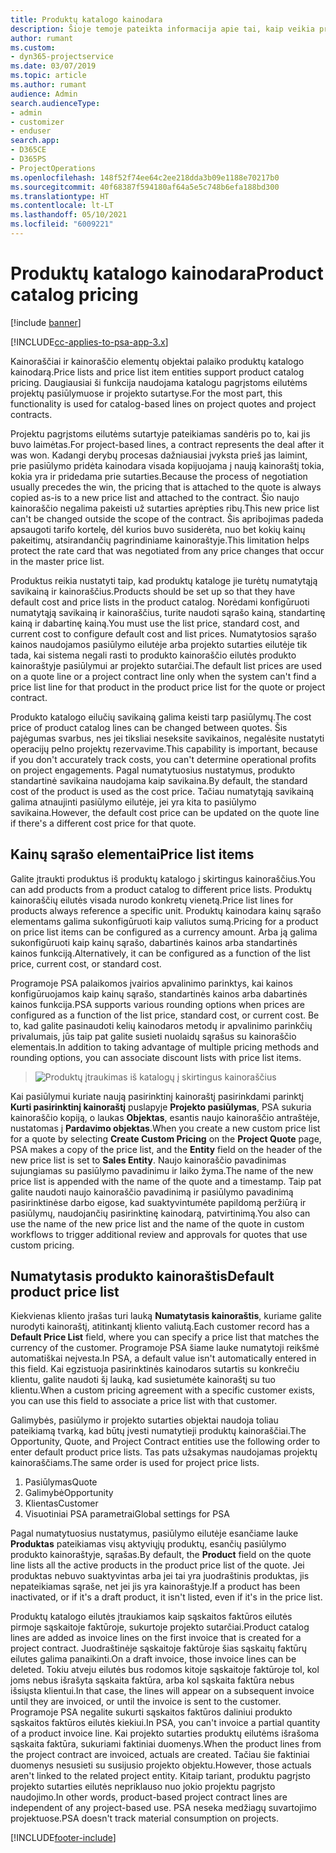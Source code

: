 ```yaml
---
title: Produktų katalogo kainodara
description: Šioje temoje pateikta informacija apie tai, kaip veikia produktų katalogo kainodara programoje Dynamics 365 Project Service Automation (PSA).
author: rumant
ms.custom:
- dyn365-projectservice
ms.date: 03/07/2019
ms.topic: article
ms.author: rumant
audience: Admin
search.audienceType:
- admin
- customizer
- enduser
search.app:
- D365CE
- D365PS
- ProjectOperations
ms.openlocfilehash: 148f52f74ee64c2ee218dda3b09e1188e70217b0
ms.sourcegitcommit: 40f68387f594180af64a5e5c748b6efa188bd300
ms.translationtype: HT
ms.contentlocale: lt-LT
ms.lasthandoff: 05/10/2021
ms.locfileid: "6009221"
---
```

# <a name="product-catalog-pricing"></a><span data-ttu-id="b1f69-103">Produktų katalogo kainodara</span><span class="sxs-lookup"><span data-stu-id="b1f69-103">Product catalog pricing</span></span> 

[!include [banner](../includes/psa-now-project-operations.md)]

[!INCLUDE[cc-applies-to-psa-app-3.x](../includes/cc-applies-to-psa-app-3x.md)]


<span data-ttu-id="b1f69-104">Kainoraščiai ir kainoraščio elementų objektai palaiko produktų katalogo kainodarą.</span><span class="sxs-lookup"><span data-stu-id="b1f69-104">Price lists and price list item entities support product catalog pricing.</span></span> <span data-ttu-id="b1f69-105">Daugiausiai ši funkcija naudojama katalogu pagrįstoms eilutėms projektų pasiūlymuose ir projekto sutartyse.</span><span class="sxs-lookup"><span data-stu-id="b1f69-105">For the most part, this functionality is used for catalog-based lines on project quotes and project contracts.</span></span>

<span data-ttu-id="b1f69-106">Projektu pagrįstoms eilutėms sutartyje pateikiamas sandėris po to, kai jis buvo laimėtas.</span><span class="sxs-lookup"><span data-stu-id="b1f69-106">For project-based lines, a contract represents the deal after it was won.</span></span> <span data-ttu-id="b1f69-107">Kadangi derybų procesas dažniausiai įvyksta prieš jas laimint, prie pasiūlymo pridėta kainodara visada kopijuojama į naują kainoraštį tokia, kokia yra ir pridedama prie sutarties.</span><span class="sxs-lookup"><span data-stu-id="b1f69-107">Because the process of negotiation usually precedes the win, the pricing that is attached to the quote is always copied as-is to a new price list and attached to the contract.</span></span> <span data-ttu-id="b1f69-108">Šio naujo kainoraščio negalima pakeisti už sutarties aprėpties ribų.</span><span class="sxs-lookup"><span data-stu-id="b1f69-108">This new price list can't be changed outside the scope of the contract.</span></span> <span data-ttu-id="b1f69-109">Šis apribojimas padeda apsaugoti tarifo kortelę, dėl kurios buvo susiderėta, nuo bet kokių kainų pakeitimų, atsirandančių pagrindiniame kainoraštyje.</span><span class="sxs-lookup"><span data-stu-id="b1f69-109">This limitation helps protect the rate card that was negotiated from any price changes that occur in the master price list.</span></span>

<span data-ttu-id="b1f69-110">Produktus reikia nustatyti taip, kad produktų kataloge jie turėtų numatytąją savikainą ir kainoraščius.</span><span class="sxs-lookup"><span data-stu-id="b1f69-110">Products should be set up so that they have default cost and price lists in the product catalog.</span></span> <span data-ttu-id="b1f69-111">Norėdami konfigūruoti numatytąją savikainą ir kainoraščius, turite naudoti sąrašo kainą, standartinę kainą ir dabartinę kainą.</span><span class="sxs-lookup"><span data-stu-id="b1f69-111">You must use the list price, standard cost, and current cost to configure default cost and list prices.</span></span> <span data-ttu-id="b1f69-112">Numatytosios sąrašo kainos naudojamos pasiūlymo eilutėje arba projekto sutarties eilutėje tik tada, kai sistema negali rasti to produkto kainoraščio eilutės produkto kainoraštyje pasiūlymui ar projekto sutarčiai.</span><span class="sxs-lookup"><span data-stu-id="b1f69-112">The default list prices are used on a quote line or a project contract line only when the system can't find a price list line for that product in the product price list for the quote or project contract.</span></span>

<span data-ttu-id="b1f69-113">Produkto katalogo eilučių savikainą galima keisti tarp pasiūlymų.</span><span class="sxs-lookup"><span data-stu-id="b1f69-113">The cost price of product catalog lines can be changed between quotes.</span></span> <span data-ttu-id="b1f69-114">Šis pajėgumas svarbus, nes jei tiksliai neseksite savikainos, negalėsite nustatyti operacijų pelno projektų rezervavime.</span><span class="sxs-lookup"><span data-stu-id="b1f69-114">This capability is important, because if you don't accurately track costs, you can't determine operational profits on project engagements.</span></span> <span data-ttu-id="b1f69-115">Pagal numatytuosius nustatymus, produkto standartinė savikaina naudojama kaip savikaina.</span><span class="sxs-lookup"><span data-stu-id="b1f69-115">By default, the standard cost of the product is used as the cost price.</span></span> <span data-ttu-id="b1f69-116">Tačiau numatytąją savikainą galima atnaujinti pasiūlymo eilutėje, jei yra kita to pasiūlymo savikaina.</span><span class="sxs-lookup"><span data-stu-id="b1f69-116">However, the default cost price can be updated on the quote line if there's a different cost price for that quote.</span></span>

## <a name="price-list-items"></a><span data-ttu-id="b1f69-117">Kainų sąrašo elementai</span><span class="sxs-lookup"><span data-stu-id="b1f69-117">Price list items</span></span>

<span data-ttu-id="b1f69-118">Galite įtraukti produktus iš produktų katalogo į skirtingus kainoraščius.</span><span class="sxs-lookup"><span data-stu-id="b1f69-118">You can add products from a product catalog to different price lists.</span></span> <span data-ttu-id="b1f69-119">Produktų kainoraščių eilutės visada nurodo konkretų vienetą.</span><span class="sxs-lookup"><span data-stu-id="b1f69-119">Price list lines for products always reference a specific unit.</span></span> <span data-ttu-id="b1f69-120">Produktų kainodara kainų sąrašo elementams galima sukonfigūruoti kaip valiutos sumą.</span><span class="sxs-lookup"><span data-stu-id="b1f69-120">Pricing for a product on price list items can be configured as a currency amount.</span></span> <span data-ttu-id="b1f69-121">Arba ją galima sukonfigūruoti kaip kainų sąrašo, dabartinės kainos arba standartinės kainos funkciją.</span><span class="sxs-lookup"><span data-stu-id="b1f69-121">Alternatively, it can be configured as a function of the list price, current cost, or standard cost.</span></span>

<span data-ttu-id="b1f69-122">Programoje PSA palaikomos įvairios apvalinimo parinktys, kai kainos konfigūruojamos kaip kainų sąrašo, standartinės kainos arba dabartinės kainos funkcija.</span><span class="sxs-lookup"><span data-stu-id="b1f69-122">PSA supports various rounding options when prices are configured as a function of the list price, standard cost, or current cost.</span></span> <span data-ttu-id="b1f69-123">Be to, kad galite pasinaudoti kelių kainodaros metodų ir apvalinimo parinkčių privalumais, jūs taip pat galite susieti nuolaidų sąrašus su kainoraščio elementais.</span><span class="sxs-lookup"><span data-stu-id="b1f69-123">In addition to taking advantage of multiple pricing methods and rounding options, you can associate discount lists with price list items.</span></span> 

> ![Produktų įtraukimas iš katalogų į skirtingus kainoraščius](media/basic-guide-16.png)

<span data-ttu-id="b1f69-125">Kai pasiūlymui kuriate naują pasirinktinį kainoraštį pasirinkdami parinktį **Kurti pasirinktinį kainoraštį** puslapyje **Projekto pasiūlymas**, PSA sukuria kainoraščio kopiją, o laukas **Objektas**, esantis naujo kainoraščio antraštėje, nustatomas į **Pardavimo objektas**.</span><span class="sxs-lookup"><span data-stu-id="b1f69-125">When you create a new custom price list for a quote by selecting **Create Custom Pricing** on the **Project Quote** page, PSA makes a copy of the price list, and the **Entity** field on the header of the new price list is set to **Sales Entity**.</span></span> <span data-ttu-id="b1f69-126">Naujo kainoraščio pavadinimas sujungiamas su pasiūlymo pavadinimu ir laiko žyma.</span><span class="sxs-lookup"><span data-stu-id="b1f69-126">The name of the new price list is appended with the name of the quote and a timestamp.</span></span> <span data-ttu-id="b1f69-127">Taip pat galite naudoti naujo kainoraščio pavadinimą ir pasiūlymo pavadinimą pasirinktinėse darbo eigose, kad suaktyvintumėte papildomą peržiūrą ir pasiūlymų, naudojančių pasirinktinę kainodarą, patvirtinimą.</span><span class="sxs-lookup"><span data-stu-id="b1f69-127">You also can use the name of the new price list and the name of the quote in custom workflows to trigger additional review and approvals for quotes that use custom pricing.</span></span>

 
## <a name="default-product-price-list"></a><span data-ttu-id="b1f69-128">Numatytasis produkto kainoraštis</span><span class="sxs-lookup"><span data-stu-id="b1f69-128">Default product price list</span></span>
<span data-ttu-id="b1f69-129">Kiekvienas kliento įrašas turi lauką **Numatytasis kainoraštis**, kuriame galite nurodyti kainoraštį, atitinkantį kliento valiutą.</span><span class="sxs-lookup"><span data-stu-id="b1f69-129">Each customer record has a **Default Price List** field, where you can specify a price list that matches the currency of the customer.</span></span> <span data-ttu-id="b1f69-130">Programoje PSA šiame lauke numatytoji reikšmė automatiškai neįvesta.</span><span class="sxs-lookup"><span data-stu-id="b1f69-130">In PSA, a default value isn't automatically entered in this field.</span></span> <span data-ttu-id="b1f69-131">Kai egzistuoja pasirinktinės kainodaros sutartis su konkrečiu klientu, galite naudoti šį lauką, kad susietumėte kainoraštį su tuo klientu.</span><span class="sxs-lookup"><span data-stu-id="b1f69-131">When a custom pricing agreement with a specific customer exists, you can use this field to associate a price list with that customer.</span></span>

<span data-ttu-id="b1f69-132">Galimybės, pasiūlymo ir projekto sutarties objektai naudoja toliau pateikiamą tvarką, kad būtų įvesti numatytieji produktų kainoraščiai.</span><span class="sxs-lookup"><span data-stu-id="b1f69-132">The Opportunity, Quote, and Project Contract entities use the following order to enter default product price lists.</span></span> <span data-ttu-id="b1f69-133">Tas pats užsakymas naudojamas projektų kainoraščiams.</span><span class="sxs-lookup"><span data-stu-id="b1f69-133">The same order is used for project price lists.</span></span>

1.  <span data-ttu-id="b1f69-134">Pasiūlymas</span><span class="sxs-lookup"><span data-stu-id="b1f69-134">Quote</span></span>
2.  <span data-ttu-id="b1f69-135">Galimybė</span><span class="sxs-lookup"><span data-stu-id="b1f69-135">Opportunity</span></span>
3.  <span data-ttu-id="b1f69-136">Klientas</span><span class="sxs-lookup"><span data-stu-id="b1f69-136">Customer</span></span>
4.  <span data-ttu-id="b1f69-137">Visuotiniai PSA parametrai</span><span class="sxs-lookup"><span data-stu-id="b1f69-137">Global settings for PSA</span></span>

<span data-ttu-id="b1f69-138">Pagal numatytuosius nustatymus, pasiūlymo eilutėje esančiame lauke **Produktas** pateikiamas visų aktyviųjų produktų, esančių pasiūlymo produkto kainoraštyje, sąrašas.</span><span class="sxs-lookup"><span data-stu-id="b1f69-138">By default, the **Product** field on the quote line lists all the active products in the product price list of the quote.</span></span> <span data-ttu-id="b1f69-139">Jei produktas nebuvo suaktyvintas arba jei tai yra juodraštinis produktas, jis nepateikiamas sąraše, net jei jis yra kainoraštyje.</span><span class="sxs-lookup"><span data-stu-id="b1f69-139">If a product has been inactivated, or if it's a draft product, it isn't listed, even if it's in the price list.</span></span> 

<span data-ttu-id="b1f69-140">Produktų katalogo eilutės įtraukiamos kaip sąskaitos faktūros eilutės pirmoje sąskaitoje faktūroje, sukurtoje projekto sutarčiai.</span><span class="sxs-lookup"><span data-stu-id="b1f69-140">Product catalog lines are added as invoice lines on the first invoice that is created for a project contract.</span></span> <span data-ttu-id="b1f69-141">Juodraštinėje sąskaitoje faktūroje šias sąskaitų faktūrų eilutes galima panaikinti.</span><span class="sxs-lookup"><span data-stu-id="b1f69-141">On a draft invoice, those invoice lines can be deleted.</span></span> <span data-ttu-id="b1f69-142">Tokiu atveju eilutės bus rodomos kitoje sąskaitoje faktūroje tol, kol joms nebus išrašyta sąskaita faktūra, arba kol sąskaita faktūra nebus išsiųsta klientui.</span><span class="sxs-lookup"><span data-stu-id="b1f69-142">In that case, the lines will appear on a subsequent invoice until they are invoiced, or until the invoice is sent to the customer.</span></span> <span data-ttu-id="b1f69-143">Programoje PSA negalite sukurti sąskaitos faktūros daliniui produkto sąskaitos faktūros eilutės kiekiui.</span><span class="sxs-lookup"><span data-stu-id="b1f69-143">In PSA, you can't invoice a partial quantity of a product invoice line.</span></span> <span data-ttu-id="b1f69-144">Kai projekto sutarties produktų eilutėms išrašoma sąskaita faktūra, sukuriami faktiniai duomenys.</span><span class="sxs-lookup"><span data-stu-id="b1f69-144">When the product lines from the project contract are invoiced, actuals are created.</span></span> <span data-ttu-id="b1f69-145">Tačiau šie faktiniai duomenys nesusieti su susijusio projekto objektu.</span><span class="sxs-lookup"><span data-stu-id="b1f69-145">However, those actuals aren't linked to the related project entity.</span></span> <span data-ttu-id="b1f69-146">Kitaip tariant, produktu pagrįsto projekto sutarties eilutės nepriklauso nuo jokio projektu pagrįsto naudojimo.</span><span class="sxs-lookup"><span data-stu-id="b1f69-146">In other words, product-based project contract lines are independent of any project-based use.</span></span> <span data-ttu-id="b1f69-147">PSA neseka medžiagų suvartojimo projektuose.</span><span class="sxs-lookup"><span data-stu-id="b1f69-147">PSA doesn't track material consumption on projects.</span></span>


[!INCLUDE[footer-include](../includes/footer-banner.md)]